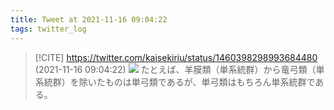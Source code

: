 ```yaml
---
title: Tweet at 2021-11-16 09:04:22
tags: twitter_log
---
```


> [!CITE] https://twitter.com/kaisekiriu/status/1460398298993684480 (2021-11-16 09:04:22)
> ![](https://twitter.com/kaisekiriu/status/1460398298993684480)
> たとえば、羊膜類（単系統群）から竜弓類（単系統群）を除いたものは単弓類であるが、単弓類はもちろん単系統群である。
